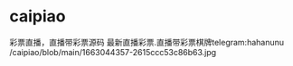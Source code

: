 # caipiao
彩票直播，直播带彩票源码 最新直播彩票.直播带彩票棋牌telegram:hahanunu
/caipiao/blob/main/1663044357-2615ccc53c86b63.jpg
